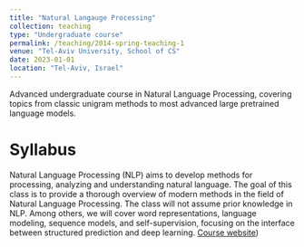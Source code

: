 ```yaml
---
title: "Natural Langauge Processing"
collection: teaching
type: "Undergraduate course"
permalink: /teaching/2014-spring-teaching-1
venue: "Tel-Aviv University, School of CS"
date: 2023-01-01
location: "Tel-Aviv, Israel"
---
```

Advanced undergraduate course in Natural Language Processing, covering topics from classic unigram methods to most advanced large pretrained language models.
# Syllabus
Natural Language Processing (NLP) aims to develop methods for processing, analyzing and understanding natural language. The goal of this class is to provide a thorough overview of modern methods in the field of Natural Language Processing. The class will not assume prior knowledge in NLP. Among others, we will cover word representations, language modeling, sequence models, and self-supervision, focusing on the interface between structured prediction and deep learning. [Course website](https://www.ims.tau.ac.il/Tal/Syllabus/Syllabus_L.aspx?course=0368307701&year=2022))
